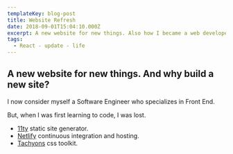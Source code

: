 ```yaml
---
templateKey: blog-post
title: Website Refresh
date: 2018-09-01T15:04:10.000Z
excerpt: A new website for new things. Also how I became a web developer.
tags:
  - React - update - life
---
```


## A new website for new things. And why build a new site?

I now consider myself a Software Engineer who specializes in Front End.

But, when I was first learning to code, I was lost.



- [11ty](https://www.11ty.io/) static site generator.
- [Netlify](https://www.netlify.com/) continuous integration and hosting.
- [Tachyons](http://tachyons.io/) css toolkit.
